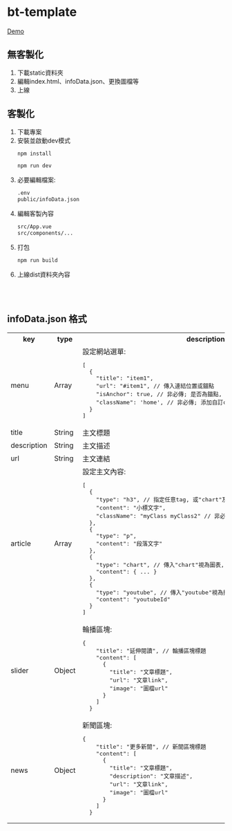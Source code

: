 # bt-template
[Demo](https://dinohuang0310.github.io/bt-template/) 

## 無客製化
  1. 下載static資料夾
  2. 編輯index.html、infoData.json、更換圖檔等
  3. 上線


## 客製化
  1. 下載專案
  2. 安裝並啟動dev模式
     ```sh
     npm install

     npm run dev
     ```
  3. 必要編輯檔案:
     ```sh
     .env
     public/infoData.json
     ```
  4. 編輯客製內容
     ```sh
     src/App.vue
     src/components/...
     ```
  5. 打包
     ```sh
     npm run build
     ```
  6. 上線dist資料夾內容

  <br>
  <br>

## infoData.json 格式

<table>
  <tr>
    <th>key</th>
    <th>type</th>
    <th>description</th>
  </tr>
  <tr>
    <td> menu </td>
    <td> Array </td>
    <td> 設定網站選單:
<pre>
[
  {
    "title": "item1",
    "url": "#item1", // 傳入連結位置或錨點
    "isAnchor": true, // 非必傳; 是否為錨點, 傳入true則將url視為錨點
    "className": 'home', // 非必傳; 添加自訂class name
  }
]
</pre>
    </td>
  </tr>
  <tr>
    <td> title </td>
    <td> String </td>
    <td> 主文標題 </td>
  </tr>
  <tr>
    <td> description </td>
    <td> String </td>
    <td> 主文描述 </td>
  </tr>
  <tr>
    <td> url </td>
    <td> String </td>
    <td> 主文連結 </td>
  </tr>
  <tr>
    <td> article </td>
    <td> Array </td>
    <td> 設定主文內容:
<pre>
[
  {
    "type": "h3", // 指定任意tag, 或"chart"及"youtube"
    "content": "小標文字",
    "className": "myClass myClass2" // 非必傳; 添加自訂class name
  },
  {
    "type": "p",
    "content": "段落文字"
  },
  {
    "type": "chart", // 傳入"chart"視為圖表, content則傳入echarts options
    "content": { ... }
  },
  {
    "type": "youtube", // 傳入"youtube"視為播放器, content則傳入youtube影片id
    "content": "youtubeId"
  }
]
</pre>
    </td>
  </tr>
  <tr>
    <td> slider </td>
    <td> Object </td>
    <td> 輪播區塊:
<pre>
{
    "title": "延伸閱讀", // 輪播區塊標題
    "content": [
      {
        "title": "文章標題",
        "url": "文章link",
        "image": "圖檔url"
      }
    ]
  }
</pre>
    </td>
  </tr>
  <tr>
    <td> news </td>
    <td> Object </td>
    <td> 新聞區塊:
<pre>
{
    "title": "更多新聞", // 新聞區塊標題
    "content": [
      {
        "title": "文章標題",
        "description": "文章描述",
        "url": "文章link",
        "image": "圖檔url"
      }
    ]
  }
</pre>
    </td>
  </tr>
</table>
